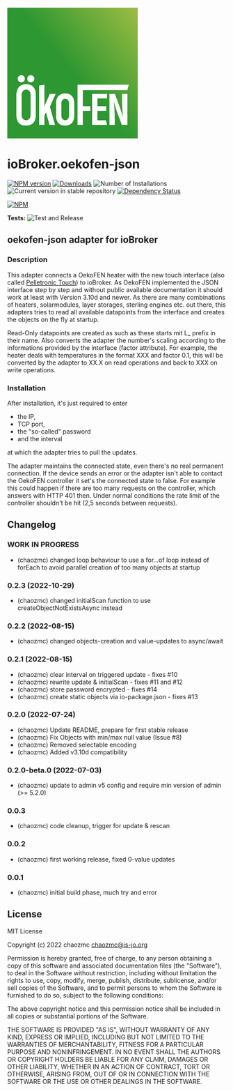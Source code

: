 ![Logo](admin/oekofen-json.png)
# ioBroker.oekofen-json

[![NPM version](https://img.shields.io/npm/v/iobroker.oekofen-json.svg)](https://www.npmjs.com/package/iobroker.oekofen-json)
[![Downloads](https://img.shields.io/npm/dm/iobroker.oekofen-json.svg)](https://www.npmjs.com/package/iobroker.oekofen-json)
![Number of Installations](https://iobroker.live/badges/oekofen-json-installed.svg)
![Current version in stable repository](https://iobroker.live/badges/oekofen-json-stable.svg)
[![Dependency Status](https://img.shields.io/david/chaozmc/iobroker.oekofen-json.svg)](https://david-dm.org/chaozmc/iobroker.oekofen-json)

[![NPM](https://nodei.co/npm/iobroker.oekofen-json.png?downloads=true)](https://nodei.co/npm/iobroker.oekofen-json/)

**Tests:** ![Test and Release](https://github.com/chaozmc/ioBroker.oekofen-json/workflows/Test%20and%20Release/badge.svg)

## oekofen-json adapter for ioBroker

### Description

This adapter connects a OekoFEN heater with the new touch interface (also called [Pelletronic Touch](https://www.oekofen.com/en-gb/pelletronic-touch/)) to ioBroker. As OekoFEN implemented the JSON interface step by step and without public available documentation it should work at least with Version 3.10d and newer.
As there are many combinations of heaters, solarmodules, layer storages, sterling engines etc. out there, this adapters tries to read all available datapoints from the interface and creates the objects on the fly at startup. 

Read-Only datapoints are created as such as these starts mit L_ prefix in their name. Also converts the adapter the number's scaling according to the informations provided by the interface (factor attribute). For example, the heater deals with temperatures in the format XXX and factor 0.1, this will be converted by the adapter to XX.X on read operations and back to XXX on write operations.



### Installation

After installation, it's just required to enter 

* the IP, 
* TCP port, 
* the "so-called" password 
* and the interval 

at which the adapter tries to pull the updates. 

The adapter maintains the connected state, even there's no real permanent connection. If the device sends an error or the adapter isn't able to contact the OekoFEN controller it set's the connected state to false. For example this could happen if there are too many requests on the controller, which answers with HTTP 401 then. Under normal conditions the rate limit of the controller shouldn't be hit (2,5 seconds between requests). 

## Changelog
<!--
	Placeholder for the next version (at the beginning of the line):
	### **WORK IN PROGRESS** 
-->

### **WORK IN PROGRESS** 
* (chaozmc) changed loop behaviour to use a for...of loop instead of forEach to avoid parallel creation of too many objects at startup

### 0.2.3 (2022-10-29) 
* (chaozmc) changed initialScan function to use createObjectNotExistsAsync instead

### 0.2.2 (2022-08-15) 
* (chaozmc) changed objects-creation and value-updates to async/await

### 0.2.1 (2022-08-15) 
* (chaozmc) clear interval on triggered update - fixes #10
* (chaozmc) rewrite update & initialScan - fixes #11 and #12
* (chaozmc) store password encrypted - fixes #14
* (chaozmc) create static objects via io-package.json - fixes #13

### 0.2.0 (2022-07-24)
* (chaozmc) Update README, prepare for first stable release
* (chaozmc) Fix Objects with min/max null value (Issue #8)
* (chaozmc) Removed selectable encoding
* (chaozmc) Added v3.10d compatibility

### 0.2.0-beta.0 (2022-07-03)
* (chaozmc) update to admin v5 config and require min version of admin (>= 5.2.0)

### **0.0.3**
* (chaozmc) code cleanup, trigger for update & rescan

### **0.0.2**
* (chaozmc) first working release, fixed 0-value updates

### **0.0.1**
* (chaozmc) initial build phase, much try and error

## License
MIT License

Copyright (c) 2022 chaozmc <chaozmc@is-jo.org>

Permission is hereby granted, free of charge, to any person obtaining a copy
of this software and associated documentation files (the "Software"), to deal
in the Software without restriction, including without limitation the rights
to use, copy, modify, merge, publish, distribute, sublicense, and/or sell
copies of the Software, and to permit persons to whom the Software is
furnished to do so, subject to the following conditions:

The above copyright notice and this permission notice shall be included in all
copies or substantial portions of the Software.

THE SOFTWARE IS PROVIDED "AS IS", WITHOUT WARRANTY OF ANY KIND, EXPRESS OR
IMPLIED, INCLUDING BUT NOT LIMITED TO THE WARRANTIES OF MERCHANTABILITY,
FITNESS FOR A PARTICULAR PURPOSE AND NONINFRINGEMENT. IN NO EVENT SHALL THE
AUTHORS OR COPYRIGHT HOLDERS BE LIABLE FOR ANY CLAIM, DAMAGES OR OTHER
LIABILITY, WHETHER IN AN ACTION OF CONTRACT, TORT OR OTHERWISE, ARISING FROM,
OUT OF OR IN CONNECTION WITH THE SOFTWARE OR THE USE OR OTHER DEALINGS IN THE
SOFTWARE.